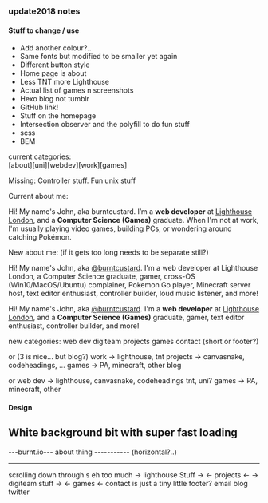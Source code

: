 ### update2018 notes

#### Stuff to change / use

* Add another colour?..
* Same fonts but modified to be smaller yet again
* Different button style
* Home page is about
* Less TNT more Lighthouse
* Actual list of games n screenshots
* Hexo blog not tumblr
* GitHub link!
* Stuff on the homepage
* Intersection observer and the polyfill to do fun stuff
* scss
* BEM

current categories:  
[about][uni][webdev][work][games]

Missing: Controller stuff. Fun unix stuff

Current about me:

Hi! My name's John, aka burntcustard. I’m a <b>web developer</b> at <a href="https://wearelighthouse.com/">Lighthouse London</a>, and a <b>Computer Science (Games)</b> graduate. When I'm not at work, I'm usually playing video games, building PCs, or wondering around catching Pokémon.

New about me: (if it gets too long needs to be separate still?)

Hi! My name's John, aka <a href="https://twitter.com/burntcustard">@burntcustard</a>. I'm a web developer at Lighthouse London, a Computer Science graduate, gamer, cross-OS (Win10/MacOS/Ubuntu) complainer, Pokemon Go player, Minecraft server host, text editor enthusiast, controller builder, loud music listener, and more!

Hi! My name's John, aka <a href="https://twitter.com/burntcustard">@burntcustard</a>. I'm a <b>web developer</b> at <a href="https://wearelighthouse.com/">Lighthouse London</a>, and a <b>Computer Science (Games)</b> graduate, gamer, text editor enthusiast, controller builder, and more!

new categories:
web dev
digiteam
projects
games
contact (short or footer?)

or (3 is nice... but blog?)
work -> lighthouse, tnt
projects -> canvasnake, codeheadings, ...
games -> PA, minecraft, other
blog

or
web dev -> lighthouse, canvasnake, codeheadings
tnt, uni?
games -> PA, minecraft, other

#### Design

White background bit with super fast loading
----------------------
   ---burnt.io---
     about thing
     -----------
    (horizontal?..)

-------------------
scrolling down through <a>s eh too much
-> lighthouse Stuff ->
<- projects <-
-> digiteam stuff ->
<- games <-
contact is just a tiny little footer?
email blog twitter
